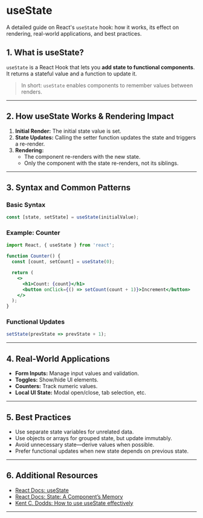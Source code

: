 # useState 

A detailed guide on React's `useState` hook: how it works, its effect on rendering, real-world applications, and best practices.


## 1. What is useState?

`useState` is a React Hook that lets you **add state to functional components**.  
It returns a stateful value and a function to update it.

> In short: `useState` enables components to remember values between renders.

---

## 2. How useState Works & Rendering Impact

1. **Initial Render:** The initial state value is set.
2. **State Updates:** Calling the setter function updates the state and triggers a re-render.
3. **Rendering:**  
   - The component re-renders with the new state.
   - Only the component with the state re-renders, not its siblings.

---

## 3. Syntax and Common Patterns

### Basic Syntax

```jsx
const [state, setState] = useState(initialValue);
```

### Example: Counter

```jsx
import React, { useState } from 'react';

function Counter() {
  const [count, setCount] = useState(0);

  return (
    <>
      <h1>Count: {count}</h1>
      <button onClick={() => setCount(count + 1)}>Increment</button>
    </>
  );
}
```

### Functional Updates

```jsx
setState(prevState => prevState + 1);
```

---

## 4. Real-World Applications

- **Form Inputs:** Manage input values and validation.
- **Toggles:** Show/hide UI elements.
- **Counters:** Track numeric values.
- **Local UI State:** Modal open/close, tab selection, etc.

---

## 5. Best Practices

- Use separate state variables for unrelated data.
- Use objects or arrays for grouped state, but update immutably.
- Avoid unnecessary state—derive values when possible.
- Prefer functional updates when new state depends on previous state.

---

## 6. Additional Resources

- [React Docs: useState](https://react.dev/reference/react/useState)
- [React Docs: State: A Component’s Memory](https://react.dev/learn/state-a-components-memory)
- [Kent C. Dodds: How to use useState effectively](https://kentcdodds.com/blog/how-to-use-react-use-state-effectively)

---
